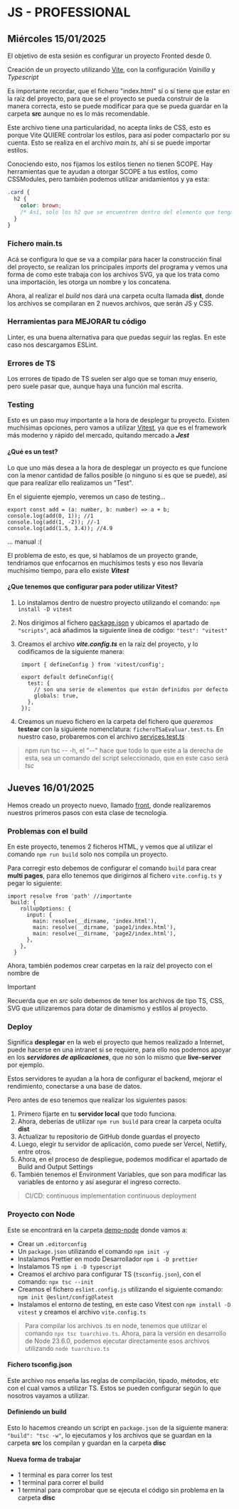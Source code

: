 # JS - PROFESSIONAL

## Miércoles 15/01/2025

El objetivo de esta sesión es configurar un proyecto Fronted desde 0.

Creación de un proyecto utilizando [Vite](https://es.vite.dev/guide/ "Vite Guide"), con la configuración _Vainilla_ y _Typescript_

Es importante recordar, que el fichero "index.html" sí o sí tiene que estar en la raíz del proyecto, para que se el proyecto se pueda construir de la manera correcta, esto se puede modificar para que se pueda guardar en la carpeta **src** aunque no es lo más recomendable.

Este archivo tiene una particularidad, no acepta links de CSS, esto es porque Vite QUIERE controlar los estilos, para así poder compactarlo por su cuenta. Esto se realiza en el archivo _main.ts_, ahí si se puede importar estilos.

Conociendo esto, nos fijamos los estilos tienen no tienen SCOPE. Hay herramientas que te ayudan a otorgar SCOPE a tus estilos, como CSSModules, pero también podemos utilizar anidamientos y ya esta:

```css
.card {
  h2 {
    color: brown;
    /* Así, solo los h2 que se encuentren dentro del elemento que tengan la clase "card" */
  }
}
```

### Fichero main.ts

Acá se configura lo que se va a compilar para hacer la construcción final del proyecto, se realizan los principales _imports_ del programa y vemos una forma de como este trabaja con los archivos SVG, ya que los trata como una importación, les otorga un nombre y los concatena.

Ahora, al realizar el _build_ nos dará una carpeta oculta llamada **dist**, donde los archivos se compilaran en 2 nuevos archivos, que serán JS y CSS.

### Herramientas para MEJORAR tu código

Linter, es una buena alternativa para que puedas seguir las reglas. En este caso nos descargamos ESLint.

### Errores de TS

Los errores de tipado de TS suelen ser algo que se toman muy enserio, pero suele pasar que, aunque haya una función mal escrita.

### Testing

Esto es un paso muy importante a la hora de desplegar tu proyecto. Existen muchísimas opciones, pero vamos a utilizar [Vitest](https://vitest.dev/ "Vitest"), ya que es el framework más moderno y rápido del mercado, quitando mercado a **_Jest_**

#### ¿Qué es un test?

Lo que uno más desea a la hora de desplegar un proyecto es que funcione con la menor cantidad de fallos posible (o ninguno si es que se puede), así que para realizar ello realizamos un "Test".

En el siguiente ejemplo, veremos un caso de testing...

```TS
export const add = (a: number, b: number) => a + b;
console.log(add(0, 1)); //1
console.log(add(1, -2)); //-1
console.log(add(1.5, 3.4)); //4.9
```

... manual :(

El problema de esto, es que, si hablamos de un proyecto grande, tendríamos que enfocarnos en muchísimos tests y eso nos llevaría muchísimo tiempo, para ello existe **_Vitest_**

#### ¿Que tenemos que configurar para poder utilizar Vitest?

1. Lo instalamos dentro de nuestro proyecto utilizando el comando: `npm install -D vitest`
2. Nos dirigimos al fichero [package.json](/package.json "Package JSON") y ubicamos el apartado de `"scripts"`, acá añadimos la siguiente línea de código: `"test": "vitest"`
3. Creamos el archivo **_vite.config.ts_** en la raíz del proyecto, y lo codificamos de la siguiente manera:

   ```TS
    import { defineConfig } from 'vitest/config';

    export default defineConfig({
      test: {
        // son una serie de elementos que están definidos por defecto
        globals: true,
      },
    });
   ```

4. Creamos un nuevo fichero en la carpeta del fichero que _queremos_ **testear** con la siguiente nomenclatura: `ficheroTSaEvaluar.test.ts`. En nuestro caso, probaremos con el archivo [services.test.ts](../demo-pro/src/services.test.ts "Testing Services")

> npm run tsc -- -h, el "--" hace que todo lo que este a la derecha de esta, sea un comando del script seleccionado, que en este caso será _tsc_

## Jueves 16/01/2025

Hemos creado un proyecto nuevo, llamado [front](/front/about.html), donde realizaremos nuestros primeros pasos con esta clase de tecnología.

### Problemas con el build

En este proyecto, tenemos 2 ficheros HTML, y vemos que al utilizar el comando `npm run build` solo nos compila un proyecto.

Para corregir esto debemos de configurar el comando `build` para crear **multi pages**, para ello tenemos que dirigirnos al fichero `vite.config.ts` y pegar lo siguiente:

```TS
import resolve from 'path' //importante
 build: {
    rollupOptions: {
      input: {
        main: resolve(__dirname, 'index.html'),
        main: resolve(__dirname, 'page1/index.html'),
        main: resolve(__dirname, 'page2/index.html'),
      },
    },
  }
```

Ahora, también podemos crear carpetas en la raíz del proyecto con el nombre de

> [!IMPORTANT]
>
> Recuerda que en _src_ solo debemos de tener los archivos de tipo TS, CSS, SVG que utilizaremos para dotar de dinamismo y estilos al proyecto.

### Deploy

Significa **desplegar** en la web el proyecto que hemos realizado a Internet, puede hacerse en una intranet si se requiere, para ello nos podemos apoyar en los **_servidores de aplicaciones_**, que no son lo mismo que **live-server** por ejemplo.

Estos servidores te ayudan a la hora de configurar el backend, mejorar el rendimiento, conectarse a una base de datos.

Pero antes de eso tenemos que realizar los siguientes pasos:

1. Primero fijarte en tu **servidor local** que todo funciona.
2. Ahora, deberías de utilizar `npm run build` para crear la carpeta oculta **dist**
3. Actualizar tu repositorio de GitHub donde guardas el proyecto
4. Luego, elegir tu servidor de aplicación, como puede ser Vercel, Netlify, entre otros.
5. Ahora, en el proceso de despliegue, podemos modificar el apartado de Build and Output Settings
6. También tenemos el Environment Variables, que son para modificar las variables de entorno y así asegurar el ingreso correcto.

> CI/CD: continuous implementation continuous deployment

### Proyecto con Node

Este se encontrará en la carpeta [demo-node](../demo-node/ "Proyecto demo-node") donde vamos a:

- Crear un `.editorconfig`
- Un `package.json` utilizando el comando `npm init -y`
- Instalamos Prettier en modo Desarrollador `npm i -D prettier`
- Instalamos TS `npm i -D typescript`
- Creamos el archivo para configurar TS (`tsconfig.json`), con el comando: `npx tsc --init`
- Creamos el fichero `eslint.config.js` utilizando el siguiente comando: `npm init @eslint/config@latest`
- Instalamos el entorno de testing, en este caso Vitest con `npm install -D vitest` y creamos el archivo `vite.config.ts`

> Para compilar los archivos .ts en node, tenemos que utilizar el comando `npx tsc tuarchivo.ts`. Ahora, para la versión en desarrollo de Node 23.6.0, podemos ejecutar directamente esos archivos utilizando `node tuarchivo.ts`

#### Fichero tsconfig.json

Este archivo nos enseña las reglas de compilación, tipado, métodos, etc con el cual vamos a utilizar TS. Estos se pueden configurar según lo que nosotros vayamos a utilizar.

#### Definiendo un build

Esto lo hacemos creando un script en `package.json` de la siguiente manera: `"build": "tsc -w"`, lo ejecutamos y los archivos que se guardan en la carpeta **src** los compilan y guardan en la carpeta **disc**

#### Nueva forma de trabajar

- 1 terminal es para correr los test
- 1 terminal para correr el build
- 1 terminal para comprobar que se ejecuta el código sin problema en la carpeta **disc**
